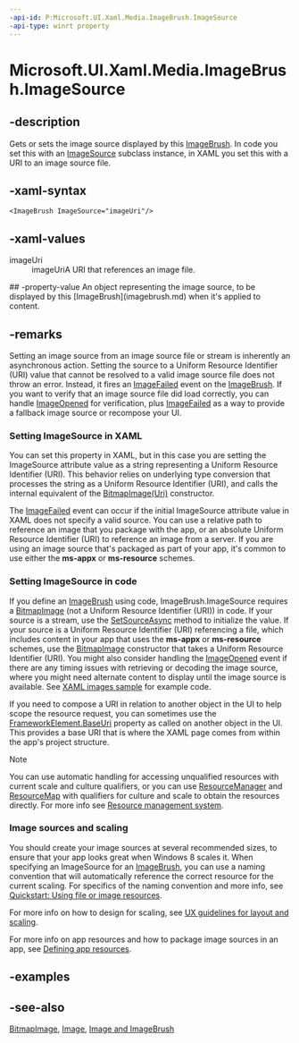 ```yaml
---
-api-id: P:Microsoft.UI.Xaml.Media.ImageBrush.ImageSource
-api-type: winrt property
---
```


<!-- Property syntax
public Windows.UI.Xaml.Media.ImageSource ImageSource { get;  set; }
-->

# Microsoft.UI.Xaml.Media.ImageBrush.ImageSource

## -description
Gets or sets the image source displayed by this [ImageBrush](imagebrush.md). In code you set this with an [ImageSource](imagesource.md) subclass instance, in XAML you set this with a URI to an image source file.

## -xaml-syntax
```xaml
<ImageBrush ImageSource="imageUri"/>
```


## -xaml-values
<dl><dt>imageUri</dt><dd>imageUriA URI that references an image file.</dd>
</dl>
## -property-value
An object representing the image source, to be displayed by this [ImageBrush](imagebrush.md) when it's applied to content.

## -remarks
Setting an image source from an image source file or stream is inherently an asynchronous action. Setting the source to a Uniform Resource Identifier (URI) value that cannot be resolved to a valid image source file does not throw an error. Instead, it fires an [ImageFailed](imagebrush_imagefailed.md) event on the [ImageBrush](imagebrush.md). If you want to verify that an image source file did load correctly, you can handle [ImageOpened](imagebrush_imageopened.md) for verification, plus [ImageFailed](imagebrush_imagefailed.md) as a way to provide a fallback image source or recompose your UI.

### Setting ImageSource in XAML

You can set this property in XAML, but in this case you are setting the ImageSource attribute value as a string representing a Uniform Resource Identifier (URI). This behavior relies on underlying type conversion that processes the string as a Uniform Resource Identifier (URI), and calls the internal equivalent of the [BitmapImage(Uri)](../microsoft.ui.xaml.media.imaging/bitmapimage_bitmapimage_843413386.md) constructor.

The [ImageFailed](imagebrush_imagefailed.md) event can occur if the initial ImageSource attribute value in XAML does not specify a valid source. You can use a relative path to reference an image that you package with the app, or an absolute Uniform Resource Identifier (URI) to reference an image from a server. If you are using an image source that's packaged as part of your app, it's common to use either the **ms-appx** or **ms-resource** schemes.

### Setting ImageSource in code

If you define an [ImageBrush](imagebrush.md) using code, ImageBrush.ImageSource requires a [BitmapImage](../microsoft.ui.xaml.media.imaging/bitmapimage.md) (not a Uniform Resource Identifier (URI)) in code. If your source is a stream, use the [SetSourceAsync](../microsoft.ui.xaml.media.imaging/bitmapsource_setsourceasync_1118221574.md) method to initialize the value. If your source is a Uniform Resource Identifier (URI) referencing a file, which includes content in your app that uses the **ms-appx** or **ms-resource** schemes, use the [BitmapImage](../microsoft.ui.xaml.media.imaging/bitmapimage_bitmapimage_843413386.md) constructor that takes a Uniform Resource Identifier (URI). You might also consider handling the [ImageOpened](imagebrush_imageopened.md) event if there are any timing issues with retrieving or decoding the image source, where you might need alternate content to display until the image source is available. See [XAML images sample](https://github.com/microsoftarchive/msdn-code-gallery-microsoft/tree/master/Official%20Windows%20Platform%20Sample/XAML%20images%20sample) for example code.

If you need to compose a URI in relation to another object in the UI to help scope the resource request, you can sometimes use the [FrameworkElement.BaseUri](../microsoft.ui.xaml/frameworkelement_baseuri.md) property as called on another object in the UI. This provides a base URI that is where the XAML page comes from within the app's project structure.

> [!NOTE]
> You can use automatic handling for accessing unqualified resources with current scale and culture qualifiers, or you can use [ResourceManager](/uwp/api/windows.applicationmodel.resources.core.resourcemanager) and [ResourceMap](/uwp/api/windows.applicationmodel.resources.core.resourcemap) with qualifiers for culture and scale to obtain the resources directly. For more info see [Resource management system](/previous-versions/windows/apps/jj552947(v=win.10)).

### Image sources and scaling

You should create your image sources at several recommended sizes, to ensure that your app looks great when Windows 8 scales it. When specifying an ImageSource for an [ImageBrush](imagebrush.md), you can use a naming convention that will automatically reference the correct resource for the current scaling. For specifics of the naming convention and more info, see [Quickstart: Using file or image resources](/previous-versions/windows/apps/hh965325(v=win.10)).

For more info on how to design for scaling, see [UX guidelines for layout and scaling](https://developer.microsoft.com/windows/apps/design).

For more info on app resources and how to package image sources in an app, see [Defining app resources](/previous-versions/windows/apps/hh965321(v=win.10)).

## -examples

## -see-also
[BitmapImage](../microsoft.ui.xaml.media.imaging/bitmapimage_bitmapimage_843413386.md), [Image](../microsoft.ui.xaml.controls/image.md), [Image and ImageBrush](/windows/uwp/controls-and-patterns/images-imagebrushes)
